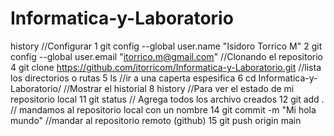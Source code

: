 # Informatica-y-Laboratorio
 history
    //Configurar
    1  git config --global user.name "Isidoro Torrico M"
    2  git config --global user.email "itorrico.m@gmail.com"
    //Clonando el repositorio
    4  git clone https://github.com/itorricom/Informatica-y-Laboratorio.git
    //lista los directorios o rutas
    5  ls
    //ir a una caperta espesifica
    6  cd Informatica-y-Laboratorio/
    //Mostrar el historial
    8  history
    //Para ver el estado de mi repositorio local
   11  git status
   // Agrega todos los archivo creados
   12  git add .
    // mandamos al repositorio local con un nombre
   14  git commit -m "Mi hola mundo"
    //mandar al repositorio remoto (github)
   15  git push origin main
